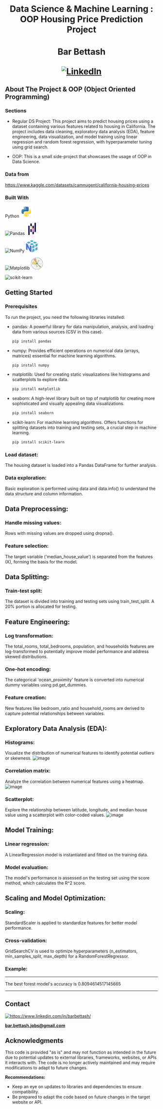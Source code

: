 <h1 align="center">Data Science & Machine Learning : OOP Housing Price Prediction Project<p align="center"></h1>

<h1 align="center">Bar Bettash<p align="center">
<a href="https://www.linkedin.com/in/barbettash/" target="blank"><img align="center" src="https://raw.githubusercontent.com/rahuldkjain/github-profile-readme-generator/master/src/images/icons/Social/linked-in-alt.svg" alt="LinkedIn" height="30" width="40" /></a>
</h1>


<!-- ABOUT THE PROJECT -->
## About The Project & OOP (Object Oriented Programming)

### Sections

* Regular DS Project: This project aims to predict housing prices using a dataset containing various features related to housing in California. The project includes data cleaning, exploratory data analysis (EDA), feature engineering, data visualization, and model training using linear regression and random forest regression, with hyperparameter tuning using grid search.

* OOP: This is a small side-project that showcases the usage of OOP in Data Science.

### Data from
https://www.kaggle.com/datasets/camnugent/california-housing-prices

### Built With

Python <a href="https://www.python.org" target="_blank" rel="noreferrer"> <img src="https://raw.githubusercontent.com/devicons/devicon/master/icons/python/python-original.svg" alt="python" width="40" height="40"/> </a>

![Pandas](https://img.shields.io/badge/pandas-%23150458.svg?style=for-the-badge&logo=pandas&logoColor=white) <a href="https://pandas.pydata.org/" target="_blank" rel="noreferrer"> <img src="https://raw.githubusercontent.com/devicons/devicon/master/icons/pandas/pandas-original.svg" alt="pandas" width="40" height="40"/> </a>

![NumPy](https://img.shields.io/badge/numpy-%23013243.svg?style=for-the-badge&logo=numpy&logoColor=white)  <a href="https://numpy.org/" target="_blank" rel="noreferrer"> <img src="https://raw.githubusercontent.com/devicons/devicon/master/icons/numpy/numpy-original.svg" alt="numpy" width="40" height="40"/> </a>

![Matplotlib](https://img.shields.io/badge/Matplotlib-%23ffffff.svg?style=for-the-badge&logo=Matplotlib&logoColor=black) <a href="https://matplotlib.org/" target="_blank" rel="noreferrer"> <img src="https://raw.githubusercontent.com/devicons/devicon/master/icons/matplotlib/matplotlib-original.svg" alt="matplotlib" width="40" height="40"/> </a>

![scikit-learn](https://img.shields.io/badge/scikit--learn-%23F7931E.svg?style=for-the-badge&logo=scikit-learn&logoColor=white) </p>


<!-- GETTING STARTED -->
## Getting Started


### Prerequisites

To run the project, you need the following libraries installed:

* pandas: A powerful library for data manipulation, analysis, and loading data from various sources (CSV in this case).
  ```sh
  pip install pandas

* numpy: Provides efficient operations on numerical data (arrays, matrices) essential for machine learning algorithms.
  ```sh
  pip install numpy

* matplotlib: Used for creating static visualizations like histograms and scatterplots to explore data.
  ```sh
  pip install matplotlib

* seaborn: A high-level library built on top of matplotlib for creating more sophisticated and visually appealing data visualizations.
  ```sh
  pip install seaborn

* scikit-learn: For machine learning algorithms. Offers functions for splitting datasets into training and testing sets, a crucial step in machine learning.
  ```sh
  pip install scikit-learn


### Load dataset:

The housing dataset is loaded into a Pandas DataFrame for further analysis.

### Data exploration: 

Basic exploration is performed using data and data.info() to understand the data structure and column information.

## Data Preprocessing:

### Handle missing values: 

Rows with missing values are dropped using dropna().

### Feature selection: 

The target variable ('median_house_value') is separated from the features (X), forming the basis for the model.

## Data Splitting:

### Train-test split: 
The dataset is divided into training and testing sets using train_test_split. A 20% portion is allocated for testing.

## Feature Engineering:

### Log transformation:

The total_rooms, total_bedrooms, population, and households features are log-transformed to potentially improve model performance and address skewed distributions.

### One-hot encoding: 
The categorical 'ocean_proximity' feature is converted into numerical dummy variables using pd.get_dummies.

### Feature creation: 

New features like bedroom_ratio and household_rooms are derived to capture potential relationships between variables.

## Exploratory Data Analysis (EDA):

### Histograms: 
Visualize the distribution of numerical features to identify potential outliers or skewness.
![image](https://github.com/user-attachments/assets/5ec65999-9774-4128-93f7-58f1bcdff9e6)


### Correlation matrix: 

Analyze the correlation between numerical features using a heatmap.
![image](https://github.com/user-attachments/assets/11bdce4e-0acc-48a4-b273-e2b0855a102f)


### Scatterplot: 

Explore the relationship between latitude, longitude, and median house value using a scatterplot with color-coded values.
![image](https://github.com/user-attachments/assets/e599101c-694e-4086-8846-759d40b6f3ec)


## Model Training:

### Linear regression: 

A LinearRegression model is instantiated and fitted on the training data.

### Model evaluation: 
The model's performance is assessed on the testing set using the score method, which calculates the R^2 score.

## Scaling and Model Optimization:

### Scaling: 
StandardScaler is applied to standardize features for better model performance.

### Cross-validation: 
GridSearchCV is used to optimize hyperparameters (n_estimators, min_samples_split, max_depth) for a RandomForestRegressor.



### Example:
--------------------------------------------------

The best forest model's accuracy is 0.8094614517145665

--------------------------------------------------

<!-- CONTACT -->
## Contact

<p align="left">
<a href="https://www.linkedin.com/in/barbettash/" target="blank"><img align="center" src="https://raw.githubusercontent.com/rahuldkjain/github-profile-readme-generator/master/src/images/icons/Social/linked-in-alt.svg" alt="https://www.linkedin.com/in/barbettash/" height="30" width="40" /></a>
</p>


**bar.bettash.jobs@gmail.com** 


<!-- ACKNOWLEDGMENTS -->
## Acknowledgments

This code is provided "as is" and may not function as intended in the future due to potential updates to external libraries, frameworks, websites, or APIs it interacts with. The code is no longer actively maintained and may require modifications to adapt to future changes.

**Recommendations:**

* Keep an eye on updates to libraries and dependencies to ensure compatibility.
* Be prepared to adapt the code based on future changes in the target website or API.








  
